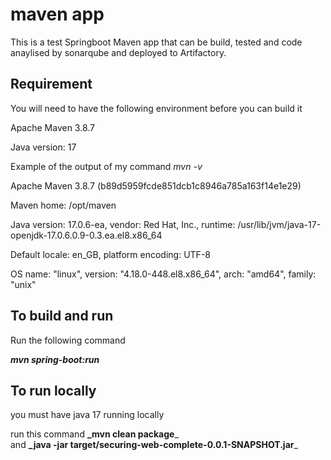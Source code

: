 # maven app 
This is a test Springboot Maven app that can be build, tested and code anaylised by sonarqube
and deployed to Artifactory.

## Requirement

You will need to have the following environment before you can build it

Apache Maven 3.8.7

Java version: 17



Example of the output of my command _mvn -v_

Apache Maven 3.8.7 (b89d5959fcde851dcb1c8946a785a163f14e1e29)

Maven home: /opt/maven

Java version: 17.0.6-ea, vendor: Red Hat, Inc., runtime: /usr/lib/jvm/java-17-openjdk-17.0.6.0.9-0.3.ea.el8.x86_64

Default locale: en_GB, platform encoding: UTF-8

OS name: "linux", version: "4.18.0-448.el8.x86_64", arch: "amd64", family: "unix"


## To build and run
Run the following command

**_mvn spring-boot:run_**


## To run locally
you must have java 17 running locally

run this command   **_mvn clean package**_  
and  **_java -jar target/securing-web-complete-0.0.1-SNAPSHOT.jar**_